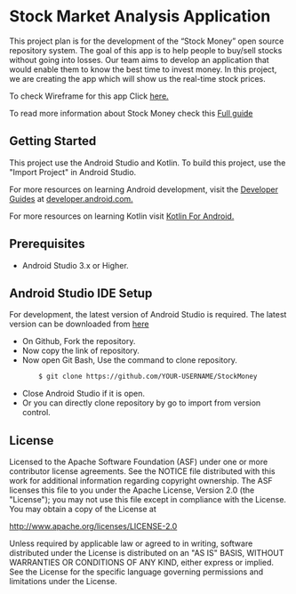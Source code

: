 # Stock Market Analysis Application

This project plan is for the development of the “Stock Money” open source repository
system. The goal of this app is to help people to buy/sell stocks without going into losses.
Our team aims to develop an application that would enable them to know the best time to invest money.
In this project, we are creating the app which will show us the real-time stock prices. 

To check Wireframe for this app Click [here.](https://balsamiq.cloud/sorup41/phd5lfv/rF073) 

To read more information about Stock Money check this [Full guide](https://github.com/shashwattpandeyy/StockMoney/blob/master/Docs/FullGuide.md)

## Getting Started
This project use the Android Studio and Kotlin. To build this project, use the "Import Project" in Android Studio.

  For more resources on learning Android development, visit the [Developer Guides](https://developer.android.com/guide/) 
  at [developer.android.com.](https://developer.android.com/)
  
  For more resources on learning Kotlin visit [Kotlin For Android.](https://kotlinlang.org/docs/reference/android-overview.html)

## Prerequisites
  - Android Studio 3.x or Higher.

## Android Studio IDE Setup
For development, the latest version of Android Studio is required. The latest version can be downloaded from [here](https://developer.android.com/studio/)

  - On Github, Fork the repository.
  - Now copy the link of repository.
  - Now open Git Bash, Use the command to clone repository.
    ```bash
        $ git clone https://github.com/YOUR-USERNAME/StockMoney
    ``` 
  - Close Android Studio if it is open.
  - Or you can directly clone repository by go to import from version control.
  
  ## License
  
Licensed to the Apache Software Foundation (ASF) under one or more contributor license agreements. See the NOTICE file distributed with this work for additional information regarding copyright ownership. The ASF licenses this file to you under the Apache License, Version 2.0 (the "License"); you may not use this file except in compliance with the License. You may obtain a copy of the License at

http://www.apache.org/licenses/LICENSE-2.0

Unless required by applicable law or agreed to in writing, software distributed under the License is distributed on an "AS IS" BASIS, WITHOUT WARRANTIES OR CONDITIONS OF ANY KIND, either express or implied. See the License for the specific language governing permissions and limitations under the License.
